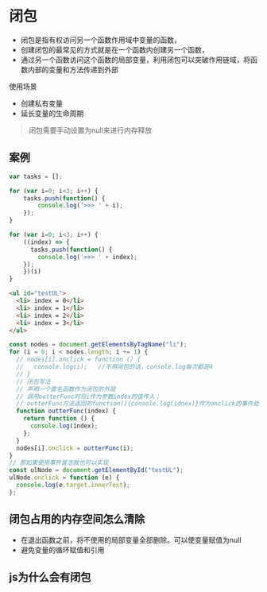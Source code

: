 # 闭包

- 闭包是指有权访问另一个函数作用域中变量的函数，
- 创建闭包的最常见的方式就是在一个函数内创建另一个函数，
- 通过另一个函数访问这个函数的局部变量，利用闭包可以突破作用链域，将函数内部的变量和方法传递到外部

使用场景

- 创建私有变量
- 延长变量的生命周期

> 闭包需要手动设置为null来进行内存释放

## 案例

```js
var tasks = [];

for (var i=0; i<3; i++) {
    tasks.push(function() {
        console.log('>>> ' + i); 
    });
}

for (var i=0; i<3; i++) {
    ((index) => {
      tasks.push(function() {
        console.log('>>> ' + index); 
    });
    })(i)
}
```

```html
<ul id="testUL">
  <li> index = 0</li>
  <li> index = 1</li>
  <li> index = 2</li>
  <li> index = 3</li>
</ul>
```

```javascript
const nodes = document.getElementsByTagName("li");
for (i = 0; i < nodes.length; i += 1) {
  // nodes[i].onclick = function () {
  //   console.log(i);   //不用闭包的话，console.log每次都是4
  // }
  // 闭包写法
  // 声明一个匿名函数作为闭包的外层
  // 调用outterFunc时将i作为参数index的值传入；
  // outterFunc方法返回的function(){console.log(idnex)}作为onclick的事件处理函数
  function outterFunc(index) {
    return function () {
      console.log(index);
    };
  }
  nodes[i].onclick = outterFunc(i);
}
// 那如果使用事件冒泡就也可以实现
const ulNode = document.getElementById("testUL");
ulNode.onclick = function (e) {
  console.log(e.target.innerText);
};
```

## 闭包占用的内存空间怎么清除

- 在退出函数之前，将不使用的局部变量全部删除。可以使变量赋值为null
- 避免变量的循环赋值和引用


## js为什么会有闭包